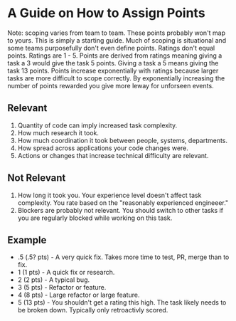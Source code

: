 # A Guide on How to Assign Points
Note: scoping varies from team to team. These points probably won't map to yours. This is simply a starting guide. Much of scoping is situational and some teams purposefully don't even define points.
Ratings don't equal points. Ratings are 1 - 5. Points are derived from ratings meaning giving a task a 3 would give the task 5 points. Giving a task a 5 means giving the task 13 points. Points increase exponentially with ratings because larger tasks are more difficult to scope correctly. By exponentially increasing the number of points rewarded you give more leway for unforseen events.
## Relevant
1. Quantity of code can imply increased task complexity.
2. How much research it took.
3. How much coordination it took between people, systems, departments.
4. How spread across applications your code changes were.
5. Actions or changes that increase technical difficulty are relevant.
## Not Relevant
1. How long it took you. Your experience level doesn't affect task complexity. You rate based on the "reasonably experienced engineeer."
2. Blockers are probably not relevant. You should switch to other tasks if you are regularly blocked while working on this task.
## Example
- .5 (.5? pts) - A very quick fix. Takes more time to test, PR, merge than to fix.
- 1 (1 pts) - A quick fix or research.
- 2 (2 pts) - A typical bug.
- 3 (5 pts) - Refactor or feature.
- 4 (8 pts) - Large refactor or large feature.
- 5 (13 pts) - You shouldn't get a rating this high. The task likely needs to be broken down. Typically only retroactivly scored.
